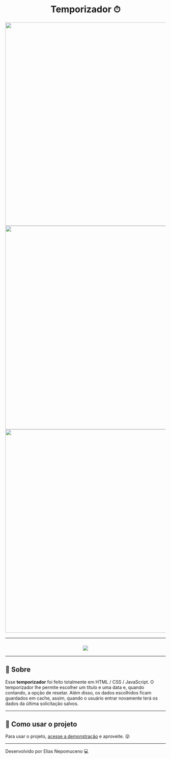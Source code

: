 <h1 align="center">
Temporizador ⏱
</h1>
<h3 align="center">
    <img src="https://ik.imagekit.io/b2twgpcgqmc/Countdown/Screenshot_80_2s0ykXXHg.png" width="640"/>
    <img src="https://ik.imagekit.io/b2twgpcgqmc/Countdown/Screenshot_81_goI7u9T2g1.png" width="640"/>
    <img src="https://ik.imagekit.io/b2twgpcgqmc/Countdown/Screenshot_82_V6YCKEUl0f.png" width="640"/>
</h3>

---

<h3 align="center">
    <a href="https://eliasnepo.github.io/temporizador/"><img src="https://ik.imagekit.io/b2twgpcgqmc/Buttons/button_acessar-demonstracao__4__hh_ZaME5a.png" /></a>
</h3>

---

## 📖 Sobre
 Esse **temporizador** foi feito totalmente em HTML / CSS / JavaScript. O temporizador lhe permite escolher um título e uma data e, quando contando, a opção de resetar. Além disso, os dados escolhidos ficam guardados em cache, assim, quando o usuário entrar novamente terá os dados da última solicitação salvos.

 ---

 ## 📂 Como usar o projeto

 Para usar o projeto, <a href="https://eliasnepo.github.io/temporizador/">acesse a demonstração</a> e aproveite. 😜

---

Desenvolvido por Elias Nepomuceno 💻
